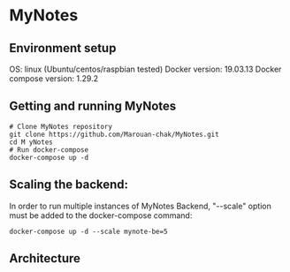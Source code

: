 # MyNotes
## Environment setup
OS: linux (Ubuntu/centos/raspbian tested)
Docker version: 19.03.13
Docker compose version: 1.29.2
## Getting and running MyNotes
```
# Clone MyNotes repository
git clone https://github.com/Marouan-chak/MyNotes.git
cd M yNotes
# Run docker-compose
docker-compose up -d
```
## Scaling the backend:
In order to run multiple instances of MyNotes Backend, "--scale" option must be added to the docker-compose command:
```
docker-compose up -d --scale mynote-be=5
```
## Architecture
